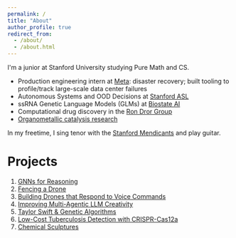 ```yaml
---
permalink: /
title: "About"
author_profile: true
redirect_from: 
  - /about/
  - /about.html
---
```


I'm a junior at Stanford University studying Pure Math and CS. 

- Production engineering intern at [Meta](https://www.meta.com/about/): disaster recovery; built tooling to profile/track large-scale data center failures
- Autonomous Systems and OOD Decisions at [Stanford ASL](https://stanfordasl.github.io/)
- ssRNA Genetic Language Models (GLMs) at [Biostate AI](https://biostate.ai/)
- Computational drug discovery in the [Ron Dror Group](https://drorlab.stanford.edu/)
- [Organometallic catalysis research](https://www.mdpi.com/2624-8549/4/2/29)

In my freetime, I sing tenor with the [Stanford Mendicants](https://stanfordmendicants.com/) and play guitar. 

Projects 
======
1. [GNNs for Reasoning](https://medium.com/stanford-cs224w/graph-based-reasoning-framework-385e850ef7f4)
2. [Fencing a Drone](https://x.com/alexwan10574446/status/1854261579258200550)
3. [Building Drones that Respond to Voice Commands](https://drive.google.com/file/d/1ySvLhD_-F-yIzr4IbxILDwCjSymwu-lH/view?usp=sharing)
4. [Improving Multi-Agentic LLM Creativity](https://drive.google.com/file/d/1s5V4dYky-vsPLQHjqE2ueYpN3xnhgC5d/view?usp=sharing)
5. [Taylor Swift & Genetic Algorithms](https://github.com/alexwang0317/TaylorSwiftGeneticAlgorithms/blob/main/Taylor_Swift_Paradox%20(12).pdf) 
6. [Low-Cost Tuberculosis Detection with CRISPR-Cas12a](https://drive.google.com/file/d/1YN2QKDYRtH4l5QQVBpHWo_RkHZWZ0T-q/view?usp=sharing)
7. [Chemical Sculptures](https://drive.google.com/file/d/1PqKvKNTgwOwVSjqYGeRECQLEIRoCMu3-/view?usp=sharing)
